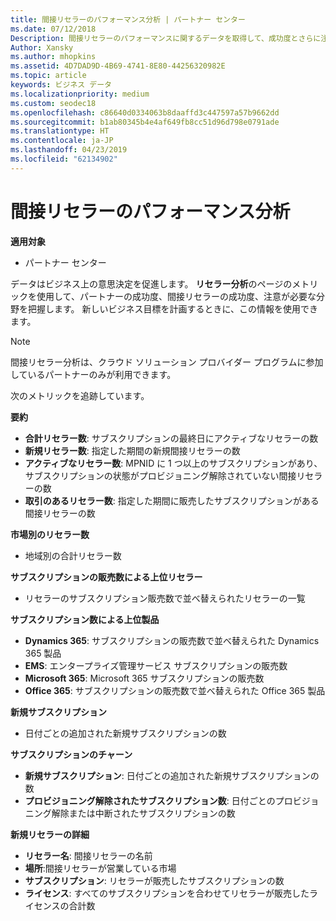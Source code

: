 ```yaml
---
title: 間接リセラーのパフォーマンス分析 | パートナー センター
ms.date: 07/12/2018
Description: 間接リセラーのパフォーマンスに関するデータを取得して、成功度とさらに注意が必要な領域を識別します。
Author: Xansky
ms.author: mhopkins
ms.assetid: 4D7DAD9D-4B69-4741-8E80-44256320982E
ms.topic: article
keywords: ビジネス データ
ms.localizationpriority: medium
ms.custom: seodec18
ms.openlocfilehash: c86640d0334063b8daaffd3c447597a57b9662dd
ms.sourcegitcommit: b1ab80345b4e4af649fb8cc51d96d798e0791ade
ms.translationtype: HT
ms.contentlocale: ja-JP
ms.lasthandoff: 04/23/2019
ms.locfileid: "62134902"
---
```

# <a name="analyze-indirect-resellers-performance"></a>間接リセラーのパフォーマンス分析 

**適用対象**
- パートナー センター

データはビジネス上の意思決定を促進します。 **リセラー分析**のページのメトリックを使用して、パートナーの成功度、間接リセラーの成功度、注意が必要な分野を把握します。 新しいビジネス目標を計画するときに、この情報を使用できます。

> [!NOTE]
> 間接リセラー分析は、クラウド ソリューション プロバイダー プログラムに参加しているパートナーのみが利用できます。

次のメトリックを追跡しています。

**要約**  
 - **合計リセラー数**: サブスクリプションの最終日にアクティブなリセラーの数  
 - **新規リセラー数**: 指定した期間の新規間接リセラーの数  
 - **アクティブなリセラー数**: MPNID に 1 つ以上のサブスクリプションがあり、サブスクリプションの状態がプロビジョニング解除されていない間接リセラーの数  
 - **取引のあるリセラー数**: 指定した期間に販売したサブスクリプションがある間接リセラーの数  

**市場別のリセラー数**  
 - 地域別の合計リセラー数  

**サブスクリプションの販売数による上位リセラー**
 - リセラーのサブスクリプション販売数で並べ替えられたリセラーの一覧  

**サブスクリプション数による上位製品**  
 - **Dynamics 365**: サブスクリプションの販売数で並べ替えられた Dynamics 365 製品  
 - **EMS**: エンタープライズ管理サービス サブスクリプションの販売数  
 - **Microsoft 365**: Microsoft 365 サブスクリプションの販売数  
 - **Office 365**: サブスクリプションの販売数で並べ替えられた Office 365 製品  

**新規サブスクリプション**  
 - 日付ごとの追加された新規サブスクリプションの数  

**サブスクリプションのチャーン**  
 - **新規サブスクリプション**: 日付ごとの追加された新規サブスクリプションの数  
 - **プロビジョニング解除されたサブスクリプション数**: 日付ごとのプロビジョニング解除または中断されたサブスクリプションの数  

**新規リセラーの詳細**  
 - **リセラー名**: 間接リセラーの名前  
 - **場所**:間接リセラーが営業している市場  
 - **サブスクリプション**: リセラーが販売したサブスクリプションの数  
 - **ライセンス**: すべてのサブスクリプションを合わせてリセラーが販売したライセンスの合計数  
  
  